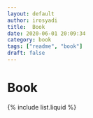 ```yaml
---
layout: default
author: irosyadi
title:  Book
date: 2020-06-01 20:09:34
category: book
tags: ["readme", "book"]
draft: false
---
```


# Book

{% include list.liquid %}